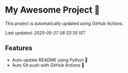 # My Awesome Project 🚀

This project is automatically updated using GitHub Actions.

_Last updated: 2025-05-27 08:33:35 IST_

## Features
- Auto-update README using Python 🐍
- Auto Git push with GitHub Actions 🤖
